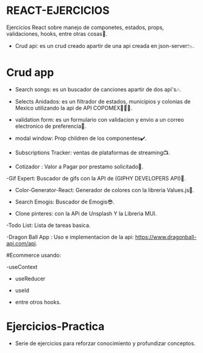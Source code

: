 # REACT-EJERCICIOS
Ejercicios React sobre manejo de componetes, estados, props, validaciones, hooks, entre otras cosas🤩.
- Crud api: es un crud creado apartir de una api creada en json-server📉.

# Crud app
- Search songs: es un buscador de canciones apartir de dos api's🎶.

- Selects Anidados: es un filtrador de estados, municipios y colonias de Mexico utilizando la api de API COPOMEX📍🇲🇽.

- validation form: es un formulario con validacion y envio a un correo electronico de preferencia📩.

- modal window: Prop children de los componentes✔️.

- Subscriptions Tracker: ventas de plataformas de streaming📺.

- Cotizador : Valor a Pagar por prestamo solicitado🏦.

-Gif Expert: Buscador de gifs con la API de (GIPHY DEVELOPERS API)🎁.

- Color-Generator-React: Generador de colores con la libreria Values.js🎨.

- Search Emogis: Buscador de Emogis😎.

- Clone pinteres: con la APi de Unsplash Y la Libreria MUI.

-Todo List: Lista de tareas basica.

-Dragon Ball App : Uso e implementacion de la api: https://www.dragonball-api.com/api.

#Ecommerce usando:

-useContext

- useReducer

- useId

- entre otros hooks.

# Ejercicios-Practica

- Serie de ejercicios para reforzar conocimiento y profundizar conceptos.
